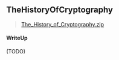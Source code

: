 ## TheHistoryOfCryptography

> [The_History_of_Cryptography.zip](./lib/The_History_of_Cryptography.zip)

#### WriteUp

(TODO)